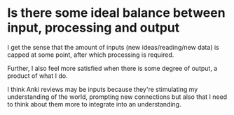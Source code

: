 # Is there some ideal balance between input, processing and output
I get the sense that the amount of inputs (new ideas/reading/new data) is capped at some point, after which processing is required.

Further, I also feel more satisfied when there is some degree of output, a product of what I do.

I think Anki reviews may be inputs because they're stimulating my understanding of the world, prompting new connections but also that I need to think about them more to integrate into an understanding.

<!-- #service -->

<!-- {BearID:4011998E-BBAB-480B-BDE7-32710C1E74E9-15756-0000130BCDFDDE6D} -->
